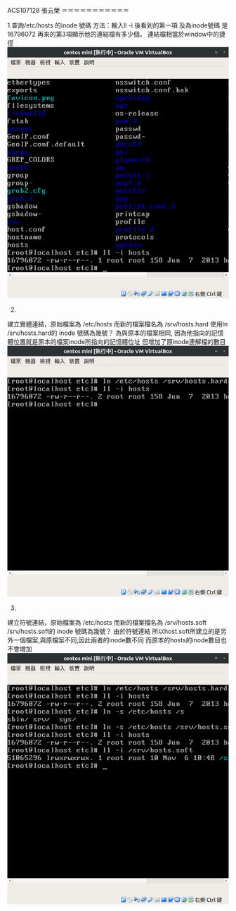ACS107128 張云榮
＝＝＝＝＝＝＝＝＝＝＝

1.查詢/etc/hosts 的inode 號碼
方法：輸入ll -i 後看到的第一項 及為inode號碼 
是16796072
再來的第3項顯示他的連結檔有多少個。
連結檔相當於window中的捷徑
![1](1.png)

2.

建立實體連結，原始檔案為 /etc/hosts 而新的檔案檔名為 /srv/hosts.hard 使用ln
/srv/hosts.hard的 inode 號碼為幾號？
為與原本的檔案相同,
因為他指向的記憶體位置就是原本的檔案inode所指向的記憶體位址
但增加了原inode連解檔的數目
![2](2.png)

3.


建立符號連結，原始檔案為 /etc/hosts 而新的檔案檔名為 /srv/hosts.soft
    /srv/hosts.soft的 inode 號碼為幾號？
由於符號連結 所以host.soft所建立的是另外一個檔案,與原檔案不同,因此兩者的inode數不同
而原本的hosts的inode數目也不會增加
![3](3.png)



